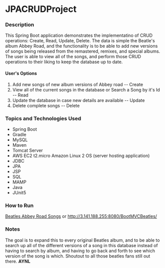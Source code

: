 # JPACRUDProject

### Description
This Spring Boot application demonstrates the implementatino of CRUD operations: Create, Read, Update, Delete. The data is simple the Beatle's album Abbey Road, and the functionality is to be able to add new versions of songs being released from the remastered, remixes, and special albums. The user is able to view all of the songs, and perform those CRUD operations to their liking to keep the database up to date.

#### User's Options
1. Add new songs of new album versions of Abbey road -- Create
2. View all of the current songs in the database or Search a Song by it's Id -- Read
3. Update the database in case new details are available -- Update
4. Delete complete songs -- Delete 

### Topics and Technologies Used
- Spring Boot
- Gradle
- MySQL
- Maven
- Tomcat Server
- AWS EC2 t2.micro Amazon Linux 2 OS (server hosting application)
- JDBC
- JPA
- JSP
- SQL
- MAMP
- Java
- JUnit5

### How to Run
[Beatles Abbey Road Songs](http://3.141.188.255:8080/BootMVCBeatles/)
or 
http://3.141.188.255:8080/BootMVCBeatles/ 

### Notes
The goal is to expand this to every original Beatles album, and to be able to search up all of the different versions of a song in this database instead of having to search by album, and having to go back and forth to see which version of the song is which. Shoutout to all those beatles fans still out there. 
**AYNL**

